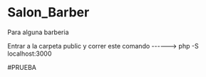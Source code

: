 # Salon_Barber
Para alguna barberia

Entrar a la carpeta public y correr este comando ------>    php -S localhost:3000

#PRUEBA
